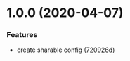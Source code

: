 # 1.0.0 (2020-04-07)


### Features

* create sharable config ([720926d](https://github.com/foundersclubsoftware/eslint-shareable-web/commit/720926d47a92dbfc6367855a59443d46d8008fcb))
